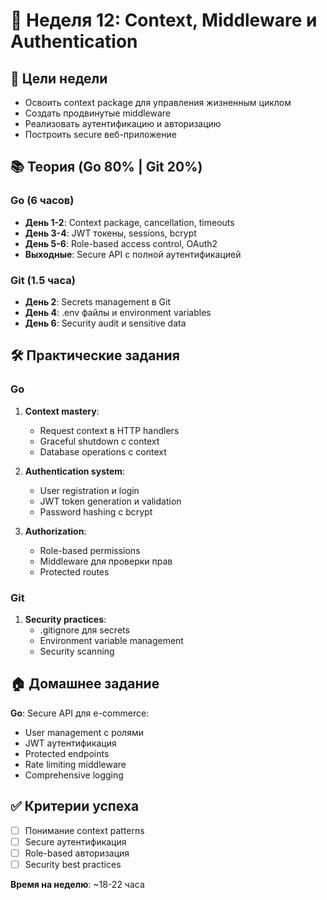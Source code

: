 # 📅 Неделя 12: Context, Middleware и Authentication

## 🎯 Цели недели
- Освоить context package для управления жизненным циклом
- Создать продвинутые middleware
- Реализовать аутентификацию и авторизацию
- Построить secure веб-приложение

## 📚 Теория (Go 80% | Git 20%)

### Go (6 часов)
- **День 1-2**: Context package, cancellation, timeouts
- **День 3-4**: JWT токены, sessions, bcrypt
- **День 5-6**: Role-based access control, OAuth2
- **Выходные**: Secure API с полной аутентификацией

### Git (1.5 часа)
- **День 2**: Secrets management в Git
- **День 4**: .env файлы и environment variables
- **День 6**: Security audit и sensitive data

## 🛠 Практические задания

### Go
1. **Context mastery**:
   - Request context в HTTP handlers
   - Graceful shutdown с context
   - Database operations с context

2. **Authentication system**:
   - User registration и login
   - JWT token generation и validation
   - Password hashing с bcrypt

3. **Authorization**:
   - Role-based permissions
   - Middleware для проверки прав
   - Protected routes

### Git
1. **Security practices**:
   - .gitignore для secrets
   - Environment variable management
   - Security scanning

## 🏠 Домашнее задание

**Go**: Secure API для e-commerce:
- User management с ролями
- JWT аутентификация
- Protected endpoints
- Rate limiting middleware
- Comprehensive logging

## ✅ Критерии успеха
- [ ] Понимание context patterns
- [ ] Secure аутентификация
- [ ] Role-based авторизация
- [ ] Security best practices

**Время на неделю**: ~18-22 часа 